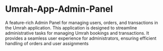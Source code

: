 # Umrah-App-Admin-Panel
A feature-rich Admin Panel for managing users, orders, and transactions in the Umrah application.  This application is designed to streamline administrative tasks for managing Umrah bookings and transactions. It provides a seamless user experience for administrators, ensuring efficient handling of orders and user assignments
